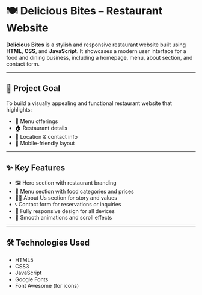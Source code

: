 # 🍽️ Delicious Bites – Restaurant Website

**Delicious Bites** is a stylish and responsive restaurant website built using **HTML**, **CSS**, and **JavaScript**. It showcases a modern user interface for a food and dining business, including a homepage, menu, about section, and contact form.

---

## 🎯 Project Goal

To build a visually appealing and functional restaurant website that highlights:

- 🍔 Menu offerings
- 🏠 Restaurant details
- 📍 Location & contact info
- 📱 Mobile-friendly layout

---

## ✨ Key Features

- 🖼️ Hero section with restaurant branding
- 📜 Menu section with food categories and prices
- 👨‍🍳 About Us section for story and values
- 📞 Contact form for reservations or inquiries
- 📱 Fully responsive design for all devices
- 🎨 Smooth animations and scroll effects

---

## 🛠️ Technologies Used

- HTML5
- CSS3
- JavaScript
- Google Fonts
- Font Awesome (for icons)

